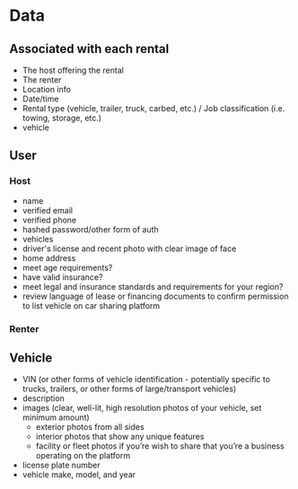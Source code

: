 # Data

## Associated with each rental

* The host offering the rental
* The renter 
* Location info
* Date/time
* Rental type (vehicle, trailer, truck, carbed, etc.) / Job classification (i.e. towing, storage, etc.)
* vehicle

## User

### Host

* name
* verified email
* verified phone
* hashed password/other form of auth
* vehicles
* driver's license and recent photo with clear image of face
* home address
* meet age requirements?
* have valid insurance?
* meet legal and insurance standards and requirements for your region?
* review language of lease or financing documents to confirm permission to list vehicle on car sharing platform

### Renter

## Vehicle
* VIN (or other forms of vehicle identification - potentially specific to trucks, trailers, or other forms of large/transport vehicles)
* description
* images (clear, well-lit, high resolution photos of your vehicle, set minimum amount) 
  * exterior photos from all sides
  * interior photos that show any unique features
  * facility or fleet photos if you’re wish to share that you’re a business operating on the platform
* license plate number
* vehicle make, model, and year
